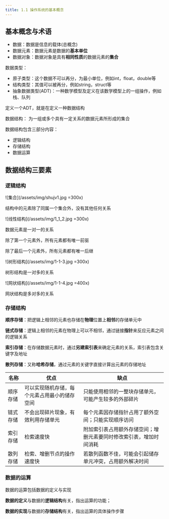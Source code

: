```yaml
---
title: 1.1 操作系统的基本概念
---
```

## 基本概念与术语
+ 数据：数据是信息的载体(总概念)
+ 数据元素：数据元素是数据的**基本单位**
+ 数据对象：数据对象是具有**相同性质**的数据元素的**集合**

数据类型：
+ 原子类型：这个数据不可以再分，为最小单位，例如int，float，double等
+ 结构类型：其值可以被再分，例如string，struct等
+ 抽象数据类型(ADT)：一种数学模型及定义在该数学模型上的一组操作，例如栈、队列

定义一个ADT，就是在定义一种数据结构

数据结构：
为一组或多个具有一定关系的数据元素所形成的集合


数据结构包含三部分内容：

+ 逻辑结构
+ 存储结构
+ 数据运算

## 数据结构三要素

### 逻辑结构

![集合](/assets/img/shujv1.jpg =300x)

结构中的元素除了同属一个集合外，没有其他任何关系

![线性结构](/assets/img/1_1_2.jpg =300x)

数据元素是一对一的关系

除了第一个元素外，所有元素都有唯一前驱

除了最后一个元素外，所有元素都有唯一后继

![树形结构](/assets/img/1-1-3.jpg =300x)

树形结构是一对多的关系

![网状结构](/assets/img/1-1-4.jpg =400x)

网状结构是多对多的关系

### 存储结构

**顺序存储**：把逻辑上相邻的元素也存储在**物理**位置上**相邻**的存储单元中

**链式存储**：逻辑上相邻的元素在物理上可以不相邻，通过链接**指针**来反应元素之间的逻辑关系

**索引存储**：在存储数据元素时，通过**另建索引表**来确定元素的关系，索引表包含关键字及地址

**散列存储**：又称**哈希存储**，通过元素的关键字直接计算出元素的存储地址

| 名称 | 优点 | 缺点 |
| --- | --- | --- |
| 顺序存储 | 可以实现随机存储，每个元素占用最小的储存空间 | 只能使用相邻的一整块存储单元，可能产生较多的外部碎片 |
| 链式存储 | 不会出现碎片现象，有效利用存储单元 | 每个元素因存储指针占用了额外空间；只能实现顺序访问 |
| 索引存储 | 检索速度快 | 附加索引表占用额外存储空间；增删元素要同时修改索引表，增加时间消耗 |
| 散列存储 | 检索、增删节点的操作速度快 | 若散列函数不佳，可能会引起储存单元冲突，占用额外解决时间 |

### 数据的运算

数据的运算包括数据的定义与实现

**数据的定义**与数据的**逻辑结构**有关，指出运算的功能；

**数据的实现**与数据的**存储结构**有关，指出运算的具体操作步骤